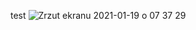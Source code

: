 test
![Zrzut ekranu 2021-01-19 o 07 37 29](https://user-images.githubusercontent.com/46569633/104997804-8582cc00-5a2a-11eb-935c-d7e5ac646822.png)
